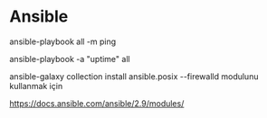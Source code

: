 # Ansible

ansible-playbook all -m ping 

ansible-playbook -a "uptime" all

ansible-galaxy collection install ansible.posix  --firewalld modulunu kullanmak için


https://docs.ansible.com/ansible/2.9/modules/